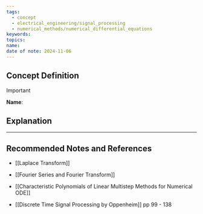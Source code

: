 ```yaml
---
tags:
  - concept
  - electrical_engineering/signal_processing
  - numerical_methods/numerical_differential_equations
keywords: 
topics: 
name: 
date of note: 2024-11-06
---
```


## Concept Definition

>[!important]
>**Name**: 



## Explanation





-----------
##  Recommended Notes and References


- [[Laplace Transform]]
- [[Fourier Series and Fourier Transform]]
- [[Characteristic Polynomials of Linear Multistep Methods for Numerical ODE]]


- [[Discrete Time Signal Processing by Oppenheim]] pp 99 - 138